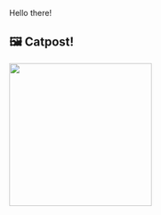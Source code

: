 Hello there!



## 🖼️ Catpost!

<sub>
    <img src="https://cdn2.thecatapi.com/images/4te.png" height="256">
</sub>

